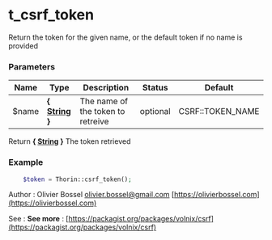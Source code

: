 # t_csrf_token

Return the token for the given name, or the default token if no name is provided


### Parameters
Name  |  Type  |  Description  |  Status  |  Default
------------  |  ------------  |  ------------  |  ------------  |  ------------
$name  |  **{ [String](http://php.net/manual/en/language.types.string.php) }**  |  The name of the token to retreive  |  optional  |  CSRF::TOKEN_NAME

Return **{ [String](http://php.net/manual/en/language.types.string.php) }** The token retrieved

### Example
```php
	$token = Thorin::csrf_token();
```
Author : Olivier Bossel [olivier.bossel@gmail.com](mailto:olivier.bossel@gmail.com) [https://olivierbossel.com](https://olivierbossel.com)

See : **See more** : [https://packagist.org/packages/volnix/csrf](https://packagist.org/packages/volnix/csrf)